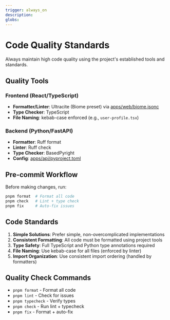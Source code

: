 ```yaml
---
trigger: always_on
description:
globs:
---
```


# Code Quality Standards

Always maintain high code quality using the project's established tools and standards.

## Quality Tools

### Frontend (React/TypeScript)
- **Formatter/Linter**: Ultracite (Biome preset) via [apps/web/biome.jsonc](mdc:apps/web/biome.jsonc)
- **Type Checker**: TypeScript
- **File Naming**: kebab-case enforced (e.g., `user-profile.tsx`)

### Backend (Python/FastAPI)  
- **Formatter**: Ruff format
- **Linter**: Ruff check  
- **Type Checker**: BasedPyright
- **Config**: [apps/api/pyproject.toml](mdc:apps/api/pyproject.toml)

## Pre-commit Workflow

Before making changes, run:
```bash
pnpm format  # Format all code
pnpm check   # Lint + type check
pnpm fix     # Auto-fix issues
```

## Code Standards

1. **Simple Solutions**: Prefer simple, non-overcomplicated implementations
2. **Consistent Formatting**: All code must be formatted using project tools
3. **Type Safety**: Full TypeScript and Python type annotations required
4. **File Naming**: Use kebab-case for all files (enforced by linter)
5. **Import Organization**: Use consistent import ordering (handled by formatters)

## Quality Check Commands

- `pnpm format` - Format all code
- `pnpm lint` - Check for issues  
- `pnpm typecheck` - Verify types
- `pnpm check` - Run lint + typecheck
- `pnpm fix` - Format + auto-fix
